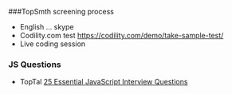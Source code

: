 ###TopSmth screening process
* English ... skype
* Codility.com test https://codility.com/demo/take-sample-test/
* Live coding session 

### JS Questions
* TopTal [25 Essential JavaScript Interview Questions](http://www.toptal.com/javascript/interview-questions)